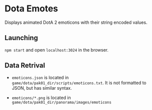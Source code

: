 # Dota Emotes

Displays animated DotA 2 emoticons with their string encoded values.

## Launching

`npm start` and open `localhost:3024` in the browser.


## Data Retrival

* `emoticons.json` is located in `game/dota/pak01_dir/scripts/emoticons.txt`. It is not formatted to JSON, but has similar syntax.

* `emoticons/*.png` is located in `game/dota/pak01_dir/panorama/images/emoticons`
